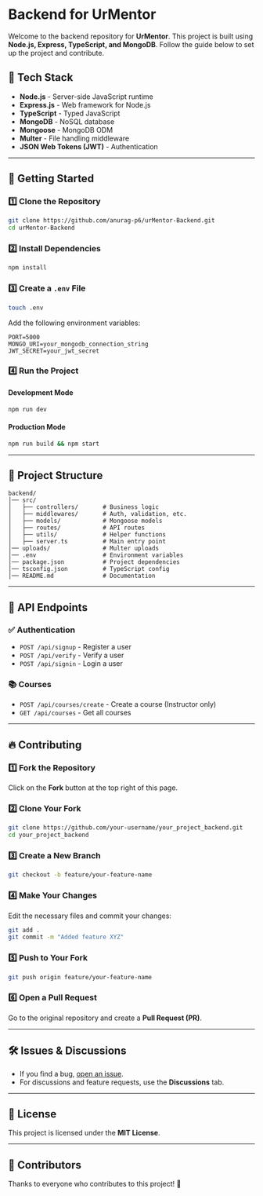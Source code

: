 # Backend for UrMentor

Welcome to the backend repository for **UrMentor**. This project is built using **Node.js, Express, TypeScript, and MongoDB**. Follow the guide below to set up the project and contribute.

## 🚀 Tech Stack
- **Node.js** - Server-side JavaScript runtime
- **Express.js** - Web framework for Node.js
- **TypeScript** - Typed JavaScript
- **MongoDB** - NoSQL database
- **Mongoose** - MongoDB ODM
- **Multer** - File handling middleware
- **JSON Web Tokens (JWT)** - Authentication

---
## 📌 Getting Started
### 1️⃣ Clone the Repository
```sh
git clone https://github.com/anurag-p6/urMentor-Backend.git
cd urMentor-Backend
```

### 2️⃣ Install Dependencies
```sh
npm install
```

### 3️⃣ Create a `.env` File
```sh
touch .env
```
Add the following environment variables:
```env
PORT=5000
MONGO_URI=your_mongodb_connection_string
JWT_SECRET=your_jwt_secret
```

### 4️⃣ Run the Project
#### Development Mode
```sh
npm run dev
```
#### Production Mode
```sh
npm run build && npm start
```

---
## 📂 Project Structure
```
backend/
│── src/
│   ├── controllers/       # Business logic
│   ├── middlewares/       # Auth, validation, etc.
│   ├── models/            # Mongoose models
│   ├── routes/            # API routes
│   ├── utils/             # Helper functions
│   ├── server.ts          # Main entry point
│── uploads/               # Multer uploads
│── .env                   # Environment variables
│── package.json           # Project dependencies
│── tsconfig.json          # TypeScript config
│── README.md              # Documentation
```

---
## 📜 API Endpoints
### ✅ Authentication
- `POST /api/signup` - Register a user
- `POST /api/verify` - Verify a user
- `POST /api/signin` - Login a user

### 📚 Courses
- `POST /api/courses/create` - Create a course (Instructor only)
- `GET /api/courses` - Get all courses

---
## 🔥 Contributing
### 1️⃣ Fork the Repository
Click on the **Fork** button at the top right of this page.

### 2️⃣ Clone Your Fork
```sh
git clone https://github.com/your-username/your_project_backend.git
cd your_project_backend
```

### 3️⃣ Create a New Branch
```sh
git checkout -b feature/your-feature-name
```

### 4️⃣ Make Your Changes
Edit the necessary files and commit your changes:
```sh
git add .
git commit -m "Added feature XYZ"
```

### 5️⃣ Push to Your Fork
```sh
git push origin feature/your-feature-name
```

### 6️⃣ Open a Pull Request
Go to the original repository and create a **Pull Request (PR)**.

---
## 🛠️ Issues & Discussions
- If you find a bug, [open an issue](https://github.com/anurag-p6/urMentor-Backend/issues).
- For discussions and feature requests, use the **Discussions** tab.

---
## 📜 License
This project is licensed under the **MIT License**.

---
## 🙌 Contributors
Thanks to everyone who contributes to this project! 🎉

